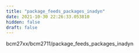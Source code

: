 ```yaml
---
title: "package_feeds_packages_inadyn"
date: 2021-10-30 22:26:33.053810
hidden: false
draft: false
---
```


bcm27xx/bcm2711/package_feeds_packages_inadyn

